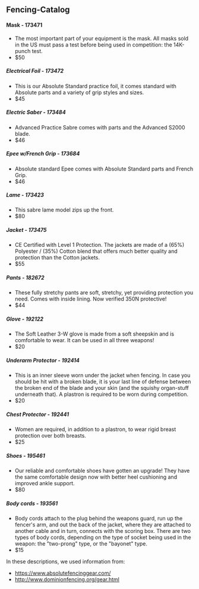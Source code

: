 ## Fencing-Catalog

#### Mask - 173471
- The most important part of your equipment is the mask. All masks sold in the US must pass 
a test before being used in competition: the 14K-punch test.
- $50

##### Electrical Foil - 173472
- This is our Absolute Standard practice foil, it comes standard with Absolute parts and a variety of grip styles and sizes. 
- $45

##### Electric Saber - 173484
- Advanced Practice Sabre comes with  parts and the Advanced S2000 blade.
- $46

##### Epee w/French Grip - 173684
- Absolute standard Epee comes with Absolute Standard parts and French Grip.
- $46

##### Lame - 173423
- This sabre lame model zips up the front.
- $80

##### Jacket - 173475
- CE Certified with Level 1 Protection. The jackets are made of a (65%) Polyester / (35%) Cotton blend that offers much better quality and protection than the Cotton jackets. 
- $55

##### Pants - 182672
- These fully stretchy pants are soft, stretchy, yet providing protection you need. Comes with inside lining. Now verified 350N protective!
- $44

##### Glove - 192122
- The Soft Leather 3-W glove is made from a soft sheepskin and is comfortable to wear. It can be used in all three weapons!
- $20

##### Underarm Protector - 192414
- This is an inner sleeve worn under the jacket when fencing. In case you should be hit with a broken blade, it is your last line of defense between the broken end of the blade and your skin (and the squishy organ-stuff underneath that). A plastron is required to be worn during competition. 
- $20

##### Chest Protector - 192441
- Women are required, in addition to a plastron, to wear rigid breast protection over both breasts.
- $25

##### Shoes - 195461
- Our reliable and comfortable shoes have gotten an upgrade!  They have the same comfortable design now with better heel cushioning and improved ankle support. 
- $80

##### Body cords - 193561
- Body cords attach to the plug behind the weapons guard, run up the fencer's arm, and out the back of the jacket, 
where they are attached to another cable and in turn, connects with the scoring box. There are two types of body cords, 
depending on the type of socket being used in the weapon: the "two-prong" type, or the "bayonet" type.
- $15

In these descriptions, we used information from:
- https://www.absolutefencinggear.com/
- http://www.dominionfencing.org/gear.html
